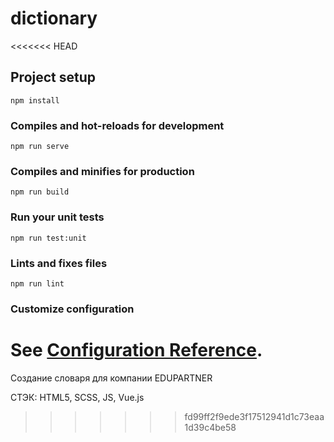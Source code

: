 # dictionary
<<<<<<< HEAD

## Project setup
```
npm install
```

### Compiles and hot-reloads for development
```
npm run serve
```

### Compiles and minifies for production
```
npm run build
```

### Run your unit tests
```
npm run test:unit
```

### Lints and fixes files
```
npm run lint
```

### Customize configuration
See [Configuration Reference](https://cli.vuejs.org/config/).
=======
Cоздание словаря для компании EDUPARTNER

СТЭК: HTML5, SCSS, JS, Vue.js
>>>>>>> fd99ff2f9ede3f17512941d1c73eaa1d39c4be58
